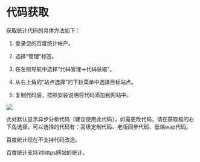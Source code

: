 # 代码获取

获取统计代码的具体方法如下：

1. 登录您的百度统计帐户。

2. 选择“管理”标签。

3. 在左侧导航中选择“代码管理->代码获取”。

4. 从右上角的“站点选择”的下拉菜单中选择目标站点。

5. 复制代码后，按照安装说明将代码添加到网站中。

![](http://mtj.baidu.com/static/article/image/tongji/%E4%BD%BF%E7%94%A8%E6%8C%87%E5%8D%97/%E4%BB%A3%E7%A0%81%E5%AE%89%E8%A3%85-%E5%B7%B2review/media/image1.png)

此处默认显示异步分析代码（建议使用此代码），如需更改代码，请在获取框的右下角选择，可以选择的代码有：高级定制代码、老版同步代码、低端wap代码。


百度统计现在不支持代码改造。

百度统计支持对https网站的统计。
